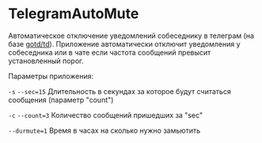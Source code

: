 # TelegramAutoMute
Автоматическое отключение уведомлений собеседнику в телеграм (на базе [gotd/td](https://github.com/gotd/td)).
Приложение автоматически отключит уведомления у собеседника или в чате если частота сообщений превысит установленный порог. 

Параметры приложения:

`-s` `--sec=15`     Длительность в секундах за которое будут считаться сообщения (параметр "count")

`-с` `--count=3`    Количество сообщений пришедших за "sec"

`--durmute=1`  Время в часах на сколько нужно замьютить
